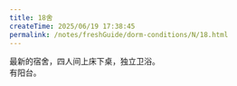 ```yaml
---
title: 18舍
createTime: 2025/06/19 17:38:45
permalink: /notes/freshGuide/dorm-conditions/N/18.html
---
```


最新的宿舍，四人间上床下桌，独立卫浴。  
有阳台。